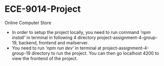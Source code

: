 # ECE-9014-Project
Online Computer Store
* In order to setup the project locally, you need to run command <em>'npm install'</em> in terminal in following 4 directory project-assignment-4-group-19, backend, frontend and mailserver.
* You need to run <em>'npm run dev'</em> in terminal at project-assignment-4-group-19 directory to run the project. You can then go localhost 4200 to view the frontend of the project.
